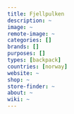 ```yaml
---
title: Fjellpulken
description: ~
image: ~
remote-image: ~
categories: []
brands: []
purposes: []
types: [backpack]
countries: [norway]
website: ~
shop: ~
store-finder: ~
about: ~
wiki: ~
---
```

